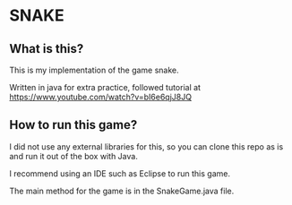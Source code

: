 # SNAKE

## What is this?
This is my implementation of the game snake.

Written in java for extra practice, followed tutorial at https://www.youtube.com/watch?v=bI6e6qjJ8JQ

## How to run this game?
I did not use any external libraries for this, so you can clone this repo as is and run it out of the box with Java.

I recommend using an IDE such as Eclipse to run this game.

The main method for the game is in the SnakeGame.java file.
